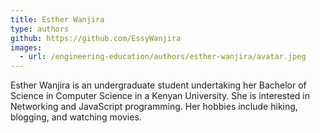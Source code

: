 ```yaml
---
title: Esther Wanjira
type: authors
github: https://github.com/EssyWanjira
images:
  - url: /engineering-education/authors/esther-wanjira/avatar.jpeg 
---
```


Esther Wanjira is an undergraduate student undertaking her Bachelor of Science in Computer Science in a Kenyan University. 
She is interested in Networking and JavaScript programming. Her hobbies include hiking, blogging, and watching movies. 
